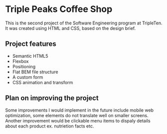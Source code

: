 # Triple Peaks Coffee Shop

This is the second project of the Software Engineering program at TripleTen. It was created using HTML and CSS, based on the design brief.

## Project features

- Semantic HTML5
- Flexbox
- Positioning
- Flat BEM file structure
- A custom form
- CSS animation and transform

## Plan on improving the project

Some improvements I would implement in the future include mobile web optimization, some elements do not translate well on smaller screens. Another improvement would be clickable menu items to dispaly details about each product ex. nutrietion facts etc.
